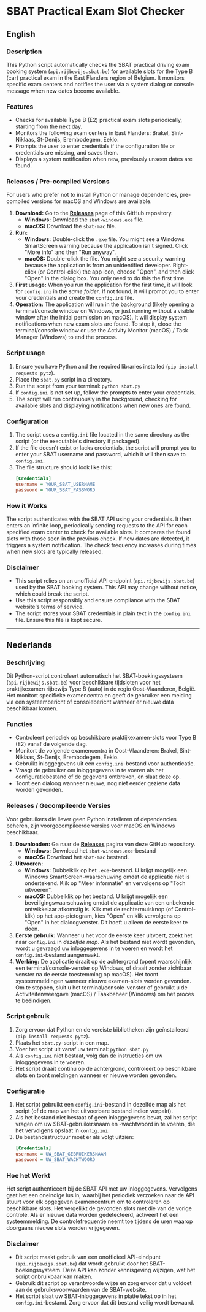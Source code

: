 # SBAT Practical Exam Slot Checker

## English

### Description
This Python script automatically checks the SBAT practical driving exam booking system (`api.rijbewijs.sbat.be`) for available slots for the Type B (car) practical exam in the East Flanders region of Belgium. It monitors specific exam centers and notifies the user via a system dialog or console message when new dates become available.

### Features
* Checks for available Type B (E2) practical exam slots periodically, starting from the next day.
* Monitors the following exam centers in East Flanders: Brakel, Sint-Niklaas, St-Denijs, Erembodegem, Eeklo.
* Prompts the user to enter credentials if the configuration file or credentials are missing, and saves them.
* Displays a system notification when new, previously unseen dates are found.


### Releases / Pre-compiled Versions
For users who prefer not to install Python or manage dependencies, pre-compiled versions for macOS and Windows are available.

1.  **Download:** Go to the [**Releases**](https://github.com/fre-db/sbat-exam-check/releases) page of this GitHub repository.
    * **Windows:** Download the `sbat-windows.exe` file.
    * **macOS:** Download the `sbat-mac` file.
2.  **Run:**
    * **Windows:** Double-click the `.exe` file. You might see a Windows SmartScreen warning because the application isn't signed. Click "More info" and then "Run anyway".
    * **macOS:** Double-click the file. You might see a security warning because the application is from an unidentified developer. Right-click (or Control-click) the app icon, choose "Open", and then click "Open" in the dialog box. You only need to do this the first time.
3.  **First usage:** When you run the application for the first time, it will look for `config.ini` in the *same folder*. If not found, it will prompt you to enter your credentials and create the `config.ini` file.
4.  **Operation:** The application will run in the background (likely opening a terminal/console window on Windows, or just running without a visible window after the initial permission on macOS). It will display system notifications when new exam slots are found. To stop it, close the terminal/console window or use the Activity Monitor (macOS) / Task Manager (Windows) to end the process.

### Script usage
1.  Ensure you have Python and the required libraries installed (`pip install requests pytz`).
2.  Place the `sbat.py` script in a directory.
3.  Run the script from your terminal: `python sbat.py`
4.  If `config.ini` is not set up, follow the prompts to enter your credentials.
5.  The script will run continuously in the background, checking for available slots and displaying notifications when new ones are found.


### Configuration
1.  The script uses a `config.ini` file located in the same directory as the script (or the executable's directory if packaged).
2.  If the file doesn't exist or lacks credentials, the script will prompt you to enter your SBAT username and password, which it will then save to `config.ini`.
3.  The file structure should look like this:
    ```ini
    [Credentials]
    username = YOUR_SBAT_USERNAME
    password = YOUR_SBAT_PASSWORD
    ```

### How it Works
The script authenticates with the SBAT API using your credentials. It then enters an infinite loop, periodically sending requests to the API for each specified exam center to check for available slots. It compares the found slots with those seen in the previous check. If new dates are detected, it triggers a system notification. The check frequency increases during times when new slots are typically released.

### Disclaimer
* This script relies on an unofficial API endpoint (`api.rijbewijs.sbat.be`) used by the SBAT booking system. This API may change without notice, which could break the script.
* Use this script responsibly and ensure compliance with the SBAT website's terms of service.
* The script stores your SBAT credentials in plain text in the `config.ini` file. Ensure this file is kept secure.

---

## Nederlands

### Beschrijving
Dit Python-script controleert automatisch het SBAT-boekingssysteem (`api.rijbewijs.sbat.be`) voor beschikbare tijdsloten voor het praktijkexamen rijbewijs Type B (auto) in de regio Oost-Vlaanderen, België. Het monitort specifieke examencentra en geeft de gebruiker een melding via een systeembericht of consolebericht wanneer er nieuwe data beschikbaar komen.

### Functies
* Controleert periodiek op beschikbare praktijkexamen-slots voor Type B (E2) vanaf de volgende dag.
* Monitort de volgende examencentra in Oost-Vlaanderen: Brakel, Sint-Niklaas, St-Denijs, Erembodegem, Eeklo.
* Gebruikt inloggegevens uit een `config.ini`-bestand voor authenticatie.
* Vraagt de gebruiker om inloggegevens in te voeren als het configuratiebestand of de gegevens ontbreken, en slaat deze op.
* Toont een dialoog wanneer nieuwe, nog niet eerder geziene data worden gevonden.


### Releases / Gecompileerde Versies
Voor gebruikers die liever geen Python installeren of dependencies beheren, zijn voorgecompileerde versies voor macOS en Windows beschikbaar.

1.  **Downloaden:** Ga naar de [**Releases**](https://github.com/fre-db/sbat-exam-check/releases) pagina van deze GitHub repository.
    * **Windows:** Download het `sbat-windows.exe`-bestand
    * **macOS:** Download het `sbat-mac` bestand. 
2.  **Uitvoeren:**
    * **Windows:** Dubbelklik op het `.exe`-bestand. U krijgt mogelijk een Windows SmartScreen-waarschuwing omdat de applicatie niet is ondertekend. Klik op "Meer informatie" en vervolgens op "Toch uitvoeren".
    * **macOS:** Dubbelklik op het bestand. U krijgt mogelijk een beveiligingswaarschuwing omdat de applicatie van een onbekende ontwikkelaar afkomstig is. Klik met de rechtermuisknop (of Control-klik) op het app-pictogram, kies "Open" en klik vervolgens op "Open" in het dialoogvenster. Dit hoeft u alleen de eerste keer te doen.
3.  **Eerste gebruik:** Wanneer u het voor de eerste keer uitvoert, zoekt het naar `config.ini` in *dezelfde map*. Als het bestand niet wordt gevonden, wordt u gevraagd uw inloggegevens in te voeren en wordt het `config.ini`-bestand aangemaakt.
4.  **Werking:** De applicatie draait op de achtergrond (opent waarschijnlijk een terminal/console-venster op Windows, of draait zonder zichtbaar venster na de eerste toestemming op macOS). Het toont systeemmeldingen wanneer nieuwe examen-slots worden gevonden. Om te stoppen, sluit u het terminal/console-venster of gebruikt u de Activiteitenweergave (macOS) / Taakbeheer (Windows) om het proces te beëindigen.

### Script gebruik
1.  Zorg ervoor dat Python en de vereiste bibliotheken zijn geïnstalleerd (`pip install requests pytz`).
2.  Plaats het `sbat.py`-script in een map.
3.  Voer het script uit vanaf uw terminal: `python sbat.py`
4.  Als `config.ini` niet bestaat, volg dan de instructies om uw inloggegevens in te voeren.
5.  Het script draait continu op de achtergrond, controleert op beschikbare slots en toont meldingen wanneer er nieuwe worden gevonden.


### Configuratie
1.  Het script gebruikt een `config.ini`-bestand in dezelfde map als het script (of de map van het uitvoerbare bestand indien verpakt).
2.  Als het bestand niet bestaat of geen inloggegevens bevat, zal het script vragen om uw SBAT-gebruikersnaam en -wachtwoord in te voeren, die het vervolgens opslaat in `config.ini`.
3.  De bestandsstructuur moet er als volgt uitzien:
    ```ini
    [Credentials]
    username = UW_SBAT_GEBRUIKERSNAAM
    password = UW_SBAT_WACHTWOORD
    ```

### Hoe het Werkt
Het script authenticeert bij de SBAT API met uw inloggegevens. Vervolgens gaat het een oneindige lus in, waarbij het periodiek verzoeken naar de API stuurt voor elk opgegeven examencentrum om te controleren op beschikbare slots. Het vergelijkt de gevonden slots met die van de vorige controle. Als er nieuwe data worden gedetecteerd, activeert het een systeemmelding. De controlefrequentie neemt toe tijdens de uren waarop doorgaans nieuwe slots worden vrijgegeven.

### Disclaimer
* Dit script maakt gebruik van een onofficieel API-eindpunt (`api.rijbewijs.sbat.be`) dat wordt gebruikt door het SBAT-boekingssysteem. Deze API kan zonder kennisgeving wijzigen, wat het script onbruikbaar kan maken.
* Gebruik dit script op verantwoorde wijze en zorg ervoor dat u voldoet aan de gebruiksvoorwaarden van de SBAT-website.
* Het script slaat uw SBAT-inloggegevens in platte tekst op in het `config.ini`-bestand. Zorg ervoor dat dit bestand veilig wordt bewaard.
